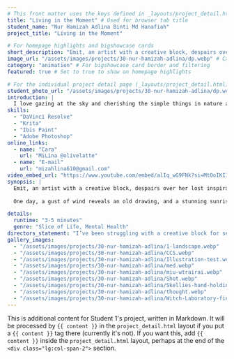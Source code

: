 ```yaml
---
# This front matter uses the keys defined in _layouts/project_detail.html
title: "Living in the Moment" # Used for browser tab title
student_name: "Nur Hamizah Adlina Binti Md Hanafiah"
project_title: "Living in the Moment"

# For homepage highlights and bigshowcase cards
short_description: "Emit, an artist with a creative block, despairs over her lost inspiration for a very long time."
image_url: "/assets/images/projects/30-nur-hamizah-adlina/dp.webp" # Card image
category: "animation" # For bigshowcase card border and filtering
featured: true # Set to true to show on homepage highlights

# For the individual project detail page (_layouts/project_detail.html)
student_photo_url: "/assets/images/projects/30-nur-hamizah-adlina/dp.webp"
introduction: |
  I love gazing at the sky and cherishing the simple things in nature and life. I wish I could interpret what I feel in my art, but it seems I’m still lacking in many aspects. I’ll keep on learning to bring that joy in my art.
skills:
  - "DaVinci Resolve"
  - "Krita"
  - "Ibis Paint"
  - "Adobe Photoshop"
online_links:
  - name: "Cara"
    url: "MiLina @olivelatte"
  - name: "E-mail"
    url: "mizahlina610@gmail.com"
video_embed_url: "https://www.youtube.com/embed/alIq_wG9FNk?si=MtOoIKIImIkR8djl"
synopsis: |
  Emit, an artist with a creative block, despairs over her lost inspiration for a very long time. 
  
  One day, a gust of wind reveals an old drawing, and a stunning sunrise captures her attention from her bedroom window. Inspired, she steps outside and discovers a new garden, finding joy in the simple moments of life. This reflection rekindles her creativity, and she returns home with renewed purpose, ready to draw again.

details:
  runtime: "3-5 minutes"
  genre: "Slice of Life, Mental Health"
directors_statement: "I’ve been struggling with a creative block for several months. I keep shifting from one story idea to another, yet none of them resonate with me. I consistently feel dissatisfied with all my creations. This issue has started to impact my life and my studies. I then question myself about the reason I embarked on this journey, and that's when I finally gaze at the sky after feeling stuck for what seems like ages. It reminds me of the joy and simplicity of my childhood and the world around me. This is where the inspiration for the animation originated – to take a moment to appreciate life."
gallery_images:
  - "/assets/images/projects/30-nur-hamizah-adlina/1-landscape.webp"
  - "/assets/images/projects/30-nur-hamizah-adlina/CCS.webp"
  - "/assets/images/projects/30-nur-hamizah-adlina/Illustration-test.webp"
  - "/assets/images/projects/30-nur-hamizah-adlina/med.webp"
  - "/assets/images/projects/30-nur-hamizah-adlina/miu-wtrairai.webp"
  - "/assets/images/projects/30-nur-hamizah-adlina/Shot.webp"
  - "/assets/images/projects/30-nur-hamizah-adlina/Skellies-hand-holding.webp"
  - "/assets/images/projects/30-nur-hamizah-adlina/thought.webp"
  - "/assets/images/projects/30-nur-hamizah-adlina/Witch-Laboratory-finish.webp"
---
```

<!-- You can add more content here in Markdown if needed, it will appear after the gallery -->
This is additional content for Student 1's project, written in Markdown.
It will be processed by `{{ content }}` in the `project_detail.html` layout if you put a `{{ content }}` tag there (currently it's not).
If you want this, add `{{ content }}` inside the `project_detail.html` layout, perhaps at the end of the `<div class="lg:col-span-2">` section.